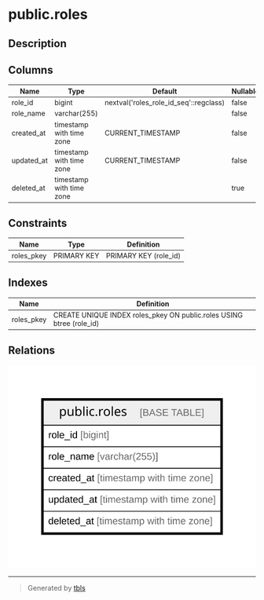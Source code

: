 # public.roles

## Description

## Columns

| Name | Type | Default | Nullable | Children | Parents | Comment |
| ---- | ---- | ------- | -------- | -------- | ------- | ------- |
| role_id | bigint | nextval('roles_role_id_seq'::regclass) | false |  |  |  |
| role_name | varchar(255) |  | false |  |  |  |
| created_at | timestamp with time zone | CURRENT_TIMESTAMP | false |  |  |  |
| updated_at | timestamp with time zone | CURRENT_TIMESTAMP | false |  |  |  |
| deleted_at | timestamp with time zone |  | true |  |  |  |

## Constraints

| Name | Type | Definition |
| ---- | ---- | ---------- |
| roles_pkey | PRIMARY KEY | PRIMARY KEY (role_id) |

## Indexes

| Name | Definition |
| ---- | ---------- |
| roles_pkey | CREATE UNIQUE INDEX roles_pkey ON public.roles USING btree (role_id) |

## Relations

![er](public.roles.svg)

---

> Generated by [tbls](https://github.com/k1LoW/tbls)
